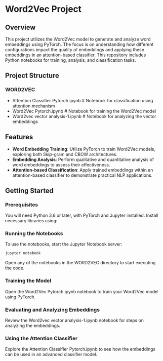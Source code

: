 # Word2Vec Project

## Overview
This project utilizes the Word2Vec model to generate and analyze word embeddings using PyTorch. The focus is on understanding how different configurations impact the quality of embeddings and applying these embeddings in an attention-based classifier. This repository includes Python notebooks for training, analysis, and classification tasks.

## Project Structure

### WORD2VEC
- Attention Classifier Pytorch.ipynb # Notebook for classification using attention mechanism
- Word2Vec Pytorch.ipynb # Notebook for training the Word2Vec model
- Word2vec vector analysis-1.ipynb # Notebook for analyzing the vector embeddings


## Features
- **Word Embedding Training**: Utilize PyTorch to train Word2Vec models, exploring both Skip-gram and CBOW architectures.
- **Embedding Analysis**: Perform qualitative and quantitative analysis of word embeddings to assess their effectiveness.
- **Attention-based Classification**: Apply trained embeddings within an attention-based classifier to demonstrate practical NLP applications.

## Getting Started

### Prerequisites
You will need Python 3.6 or later, with PyTorch and Jupyter installed. Install necessary libraries using:

### Running the Notebooks
To use the notebooks, start the Jupyter Notebook server:

```bash
jupyter notebook
```

Open any of the notebooks in the WORD2VEC directory to start executing the code.

### Training the Model
Open the Word2Vec Pytorch.ipynb notebook to train your Word2Vec model using PyTorch.

### Evaluating and Analyzing Embeddings
Review the Word2vec vector analysis-1.ipynb notebook for steps on analyzing the embeddings.

### Using the Attention Classifier
Explore the Attention Classifier Pytorch.ipynb to see how the embeddings can be used in an advanced classifier model.